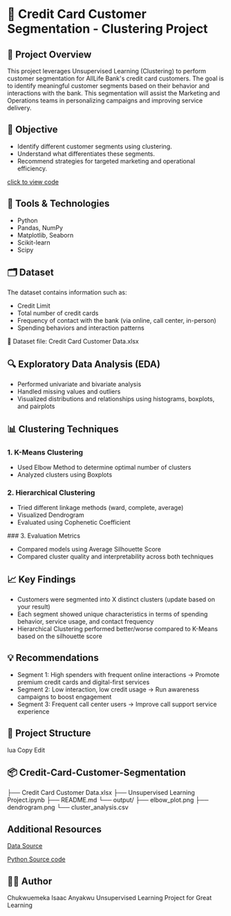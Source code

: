# 🧠 Credit Card Customer Segmentation - Clustering Project
## 📌 Project Overview
This project leverages Unsupervised Learning (Clustering) to perform customer segmentation for AllLife Bank's credit card customers. 
The goal is to identify meaningful customer segments based on their behavior and interactions with the bank. 
This segmentation will assist the Marketing and Operations teams in personalizing campaigns and improving service delivery.

## 🎯 Objective
<ul>
<li>Identify different customer segments using clustering.</li>

<li>Understand what differentiates these segments.</li>

<li>Recommend strategies for targeted marketing and operational efficiency.</li>
</ul>

[click to view code](https://github.com/Softechanalytics/Unsupervised_learning/blob/main/Unsupervised%20Learning%20Project%2C%20Anyakwu%2C%20Chukwuemeka%20Isaac.ipynb)

## 🧰 Tools & Technologies
<ul>
<li>Python</li>

<li>Pandas, NumPy</li>

<li>Matplotlib, Seaborn</li>

<li>Scikit-learn</li>

<li>Scipy
</ul>

## 🗂️ Dataset
The dataset contains information such as:

<ul>
<li>Credit Limit</li>

<li>Total number of credit cards</li>

<li>Frequency of contact with the bank (via online, call center, in-person)</li>

<li>Spending behaviors and interaction patterns</li>
</ul>
📄 Dataset file: Credit Card Customer Data.xlsx

## 🔍 Exploratory Data Analysis (EDA)
<ul>
<li>Performed univariate and bivariate analysis</li>

<li>Handled missing values and outliers</li>

<li>Visualized distributions and relationships using histograms, boxplots, and pairplots</li>
</ul>

##  📊 Clustering Techniques

### 1. K-Means Clustering
<ul>
<li>Used Elbow Method to determine optimal number of clusters</li>

<li>Analyzed clusters using Boxplots</li>
</ul>

### 2. Hierarchical Clustering
<ul>
<li>Tried different linkage methods (ward, complete, average)</li>

<li>Visualized Dendrogram</li>

<li>Evaluated using Cophenetic Coefficient</li>
</ul>
### 3. Evaluation Metrics
<ul>
<li>Compared models using Average Silhouette Score</li>

<li>Compared cluster quality and interpretability across both techniques</li>
</ul>

## 📈 Key Findings
<ul>
<li>Customers were segmented into X distinct clusters (update based on your result)</li>

<li>Each segment showed unique characteristics in terms of spending behavior, service usage, and contact frequency</li>

<li>Hierarchical Clustering performed better/worse compared to K-Means based on the silhouette score</li>
</ul>

## 💡 Recommendations
<ul>
<li>Segment 1: High spenders with frequent online interactions → Promote premium credit cards and digital-first services</li>

<li>Segment 2: Low interaction, low credit usage → Run awareness campaigns to boost engagement</li>

<li>Segment 3: Frequent call center users → Improve call support service experience</li>
</ul>

## 📁 Project Structure
lua
Copy
Edit

## 📦 Credit-Card-Customer-Segmentation
├── Credit Card Customer Data.xlsx
├── Unsupervised Learning Project.ipynb
├── README.md
└── output/
    ├── elbow_plot.png
    ├── dendrogram.png
    └── cluster_analysis.csv
## Additional Resources
[Data Source](https://github.com/Softechanalytics/Unsupervised_learning/blob/main/Credit%20Card%20Customer%20Data.xlsx)

[Python Source code](https://github.com/Softechanalytics/Unsupervised_learning/blob/main/Unsupervised%20Learning%20Project%2C%20Anyakwu%2C%20Chukwuemeka%20Isaac.ipynb)
    
## 👨‍💻 Author
Chukwuemeka Isaac Anyakwu
Unsupervised Learning Project for Great Learning


